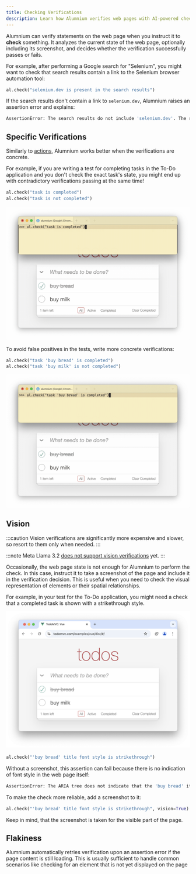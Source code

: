 ```yaml
---
title: Checking Verifications
description: Learn how Alumnium verifies web pages with AI-powered checks. Ensure test accuracy with concrete verifications and vision support.
---
```


Alumnium can verify statements on the web page when you instruct it to **check** something. It analyzes the current state of the web page, optionally including its screenshot, and decides whether the verification successfully passes or fails.

For example, after performing a Google search for "Selenium", you might want to check that search results contain a link to the Selenium browser automation tool:

```python
al.check("selenium.dev is present in the search results")
```

If the search results don't contain a link to `selenium.dev`, Alumnium raises an assertion error and explains:

```bash wrap
AssertionError: The search results do not include 'selenium.dev'. The results shown in the ARIA tree include links to 'foobar2000', 'Wikipedia', and other related topics, but there is no mention of 'selenium.dev'.
```

## Specific Verifications

Similarly to [actions][1], Alumnium works better when the verifications are concrete.

For example, if you are writing a test for completing tasks in the To-Do application and you don't check the exact task's state, you might end up with contradictory verifications passing at the same time!

```python
al.check("task is completed")
al.check("task is not completed")
```

![A screen recording of Alumnium false positive when 1 out of 2 tasks is completed](../../../../assets/check-tasks-generic.gif)

To avoid false positives in the tests, write more concrete verifications:

```python
al.check("task 'buy bread' is completed")
al.check("task 'buy milk' is not completed")
```

![A screen recording of Alumnium passing when 1 out of 2 tasks is completed](../../../../assets/check-tasks-concrete.gif)

## Vision

:::caution
Vision verifications are significantly more expensive and slower, so resort to them only when needed.
:::

:::note
Meta Llama 3.2 [does not support vision verifications][2] yet.
:::

Occasionally, the web page state is not enough for Alumnium to perform the check. In this case, instruct it to take a screenshot of the page and include it in the verification decision. This is useful when you need to check the visual representation of elements or their spatial relationships.

For example, in your test for the To-Do application, you might need a check that a completed task is shown with a strikethrough style.

![A screenshot of To Do application with one task completed](../../../../assets/todo-one-checked.png)

```python
al.check("'buy bread' title font style is strikethrough")
```

Without a screenshot, this assertion can fail because there is no indication of font style in the web page itself:

```bash wrap
AssertionError: The ARIA tree does not indicate that the 'buy bread' item has a strikethrough style. It shows that the checkbox for 'buy bread' is checked, which typically indicates that the item is completed, but there is no mention of a strikethrough style in the provided ARIA tree.
```

To make the check more reliable, add a screenshot to it:

```python
al.check("'buy bread' title font style is strikethrough", vision=True)
```

Keep in mind, that the screenshot is taken for the visible part of the page.

## Flakiness

Alumnium automatically retries verification upon an assertion error if the page content is still loading. This is usually sufficient to handle common scenarios like checking for an element that is not yet displayed on the page

[1]: /docs/guides/actions#specific-instructions
[2]: https://github.com/boto/boto3/issues/4374
